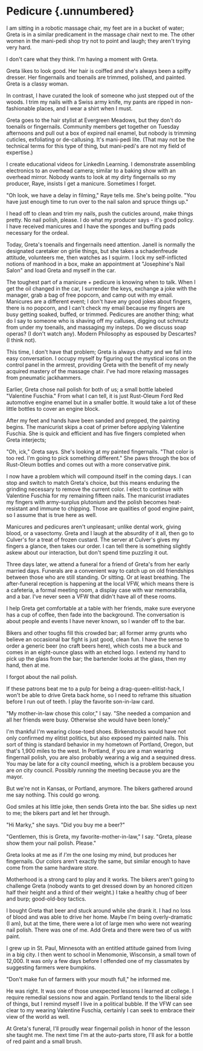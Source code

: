 # Pedicure {.unnumbered}

I am sitting in a robotic massage chair, my feet are in a bucket of water; Greta is in a similar predicament in the massage chair next to me. The other women in the mani-pedi shop try not to point and laugh; they aren't trying very hard.

I don't care what they think. I'm having a moment with Greta.

Greta likes to look good. Her hair is coiffed and she's always been a spiffy dresser. Her fingernails and toenails are trimmed, polished, and painted. Greta is a classy woman.

In contrast, I have curated the look of someone who just stepped out of the woods. I trim my nails with a Swiss army knife, my pants are ripped in non-fashionable places, and I wear a shirt when I must.

Greta goes to the hair stylist at Evergreen Meadows, but they don't do toenails or fingernails. Community members get together on Tuesday afternoons and pull out a box of expired nail enamel, but nobody is trimming cuticles, exfoliating or de-callusing. It's mani-pedi lite. (That may not be the technical terms for this type of thing, but mani-pedi's are not my field of expertise.)

I create educational videos for LinkedIn Learning. I demonstrate assembling electronics to an overhead camera; similar to a baking show with an overhead mirror. Nobody wants to look at my dirty fingernails so my producer, Raye, insists I get a manicure. Sometimes I forget.

"Oh look, we have a delay in filming," Raye tells me. She's being polite. "You have just enough time to run over to the nail salon and spruce things up."

I head off to clean and trim my nails, push the cuticles around, make things pretty. No nail polish, please. I do what my producer says - it's good policy. I have received manicures and I have the sponges and buffing pads necessary for the ordeal.

Today, Greta's toenails and fingernails need attention. Janell is normally the designated caretaker on girlie things, but she takes a schadenfreude attitude, volunteers me, then watches as I squirm. I lock my self-inflicted notions of manhood in a box, make an appointment at "Josephine's Nail Salon" and load Greta and myself in the car.

The toughest part of a manicure + pedicure is knowing when to talk. When I get the oil changed in the car, I surrender the keys, exchange a joke with the manager, grab a bag of free popcorn, and camp out with my email. Manicures are a different event; I don't have any good jokes about fingers, there is no popcorn, and I can't check my email because my fingers are busy getting soaked, buffed, or trimmed. Pedicures are another thing; what do I say to someone who is shaving off my calluses, digging out schmutz from under my toenails, and massaging my insteps. Do we discuss soap operas? (I don't watch any). Modern Philosophy as espoused by Descartes? (I think not).

This time, I don't have that problem; Greta is always chatty and we fall into easy conversation. I occupy myself by figuring out the mystical icons on the control panel in the armrest, providing Greta with the benefit of my newly acquired mastery of the massage chair. I've had more relaxing massages from pneumatic jackhammers.

Earlier, Greta chose nail polish for both of us; a small bottle labeled "Valentine Fuschia." From what I can tell, it is just Rust-Oleum Ford Red automotive engine enamel but in a smaller bottle. It would take a lot of these little bottles to cover an engine block.

After my feet and hands have been sanded and prepped, the painting begins. The manicurist skips a coat of primer before applying Valentine Fuschia. She is quick and efficient and has five fingers completed when Greta interjects;

"Oh, ick," Greta says. She's looking at my painted fingernails. "That color is too red. I'm going to pick something different." She paws through the box of Rust-Oleum bottles and comes out with a more conservative pink.

I now have a problem which will compound itself in the coming days. I can stop and switch to match Greta's choice, but this means enduring the grinding necessary to remove the current color. I elect to continue with Valentine Fuschia for my remaining fifteen nails. The manicurist irradiates my fingers with army-surplus plutonium and the polish becomes heat-resistant and immune to chipping. Those are qualities of good engine paint, so I assume that is true here as well.

Manicures and pedicures aren't unpleasant; unlike dental work, giving blood, or a vasectomy. Greta and I laugh at the absurdity of it all, then go to Culver's for a treat of frozen custard. The server at Culver's gives my fingers a glance, then takes our order. I can tell there is something slightly askew about our interaction, but don't spend time puzzling it out.

Three days later, we attend a funeral for a friend of Greta's from her early married days. Funerals are a convenient way to catch up on old friendships between those who are still standing. Or sitting. Or at least breathing. The after-funeral reception is happening at the local VFW, which means there is a cafeteria, a formal meeting room, a display case with war memorabilia, and a bar. I've never seen a VFW that didn't have all of these rooms.

I help Greta get comfortable at a table with her friends, make sure everyone has a cup of coffee, then fade into the background. The conversation is about people and events I have never known, so I wander off to the bar.

Bikers and other toughs fill this crowded bar; all former army grunts who believe an occasional bar fight is just good, clean fun. I have the sense to order a generic beer (no craft beers here), which costs me a buck and comes in an eight-ounce glass with an etched logo. I extend my hand to pick up the glass from the bar; the bartender looks at the glass, then my hand, then at me.

I forgot about the nail polish.

If these patrons beat me to a pulp for being a drag-queen-elitist-hack, I won't be able to drive Greta back home, so I need to reframe this situation before I run out of teeth. I play the favorite son-in-law card.

"My mother-in-law chose this color," I say. "She needed a companion and all her friends were busy. Otherwise she would have been lonely."

I'm thankful I'm wearing close-toed shoes. Birkenstocks would have not only confirmed my elitist politics, but also exposed my painted nails. This sort of thing is standard behavior in my hometown of Portland, Oregon, but that's 1,900 miles to the west. In Portland, if you are a man wearing fingernail polish, you are also probably wearing a wig and a sequined dress. You may be late for a city council meeting, which is a problem because you are *on* city council. Possibly *running* the meeting because you are the mayor.

But we're not in Kansas, or Portland, anymore. The bikers gathered around me say nothing. This could go wrong.

God smiles at his little joke, then sends Greta into the bar. She sidles up next to me; the bikers part and let her through.

"Hi Marky," she says. "Did you buy me a beer?"

"Gentlemen, this is Greta, my favorite-mother-in-law," I say. "Greta, please show them your nail polish. Please."

Greta looks at me as if *I'm* the one losing my mind, but produces her fingernails. Our colors aren't exactly the same, but similar enough to have come from the same hardware store.

Motherhood is a strong card to play and it works. The bikers aren't going to challenge Greta (nobody wants to get dressed down by an honored citizen half their height and a third of their weight.) I take a healthy chug of beer and burp; good-old-boy tactics.

I bought Greta that beer and stuck around while she drank it. I had no loss of blood and was able to drive her home. Maybe I'm being overly-dramatic (I am), but at the time, there were a lot of large men who were not wearing nail polish. There was one of me. Add Greta and there were two of us with paint.

I grew up in St. Paul, Minnesota with an entitled attitude gained from living in a big city. I then went to school in Menomonie, Wisconsin, a small town of 12,000. It was only a few days before I offended one of my classmates by suggesting farmers were bumpkins.

"Don't make fun of farmers with your mouth full," he informed me.

He was right. It was one of those unexpected lessons I learned at college. I require remedial sessions now and again. Portland tends to the liberal side of things, but I remind myself I live in a political bubble. If the VFW can see clear to my wearing Valentine Fuschia, certainly I can seek to embrace their view of the world as well.

At Greta's funeral, I'll proudly wear fingernail polish in honor of the lesson she taught me. The next time I'm at the auto-parts store, I'll ask for a bottle of red paint and a small brush.
